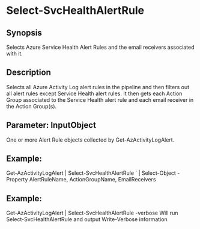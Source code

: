 # Select-SvcHealthAlertRule

## Synopsis
Selects Azure Service Health Alert Rules and the email receivers
associated with it.

## Description
Selects all Azure Activity Log alert rules in the pipeline and
then filters out all alert rules except Service Health alert rules.
It then gets each Action Group associated to the Service Health alert
rule and each email receiver in the Action Group(s).

## Parameter: InputObject
One or more Alert Rule objects collected by Get-AzActivityLogAlert.

## Example:
Get-AzActivityLogAlert | Select-SvcHealthAlertRule `
| Select-Object -Property AlertRuleName, ActionGroupName, EmailReceivers

## Example:
Get-AzActivityLogAlert | Select-SvcHealthAlertRule -verbose
Will run Select-SvcHealthAlertRule and output Write-Verbose information
